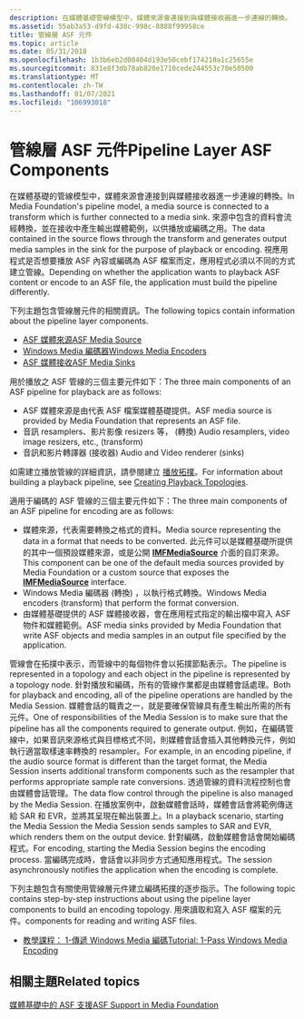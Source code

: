 ```yaml
---
description: 在媒體基礎管線模型中，媒體來源會連接到與媒體接收器進一步連線的轉換。
ms.assetid: 55ab3a53-d9fd-438c-998c-8888f99958ce
title: 管線層 ASF 元件
ms.topic: article
ms.date: 05/31/2018
ms.openlocfilehash: 1b3b6eb2d00404d193e50cebf174210a1c25655e
ms.sourcegitcommit: 831e8f3db78ab820e1710cede244553c70e50500
ms.translationtype: MT
ms.contentlocale: zh-TW
ms.lasthandoff: 01/07/2021
ms.locfileid: "106993018"
---
```

# <a name="pipeline-layer-asf-components"></a><span data-ttu-id="30c80-103">管線層 ASF 元件</span><span class="sxs-lookup"><span data-stu-id="30c80-103">Pipeline Layer ASF Components</span></span>

<span data-ttu-id="30c80-104">在媒體基礎的管線模型中，媒體來源會連接到與媒體接收器進一步連線的轉換。</span><span class="sxs-lookup"><span data-stu-id="30c80-104">In Media Foundation's pipeline model, a media source is connected to a transform which is further connected to a media sink.</span></span> <span data-ttu-id="30c80-105">來源中包含的資料會流經轉換，並在接收中產生輸出媒體範例，以供播放或編碼之用。</span><span class="sxs-lookup"><span data-stu-id="30c80-105">The data contained in the source flows through the transform and generates output media samples in the sink for the purpose of playback or encoding.</span></span> <span data-ttu-id="30c80-106">視應用程式是否想要播放 ASF 內容或編碼為 ASF 檔案而定，應用程式必須以不同的方式建立管線。</span><span class="sxs-lookup"><span data-stu-id="30c80-106">Depending on whether the application wants to playback ASF content or encode to an ASF file, the application must build the pipeline differently.</span></span>

<span data-ttu-id="30c80-107">下列主題包含管線層元件的相關資訊。</span><span class="sxs-lookup"><span data-stu-id="30c80-107">The following topics contain information about the pipeline layer components.</span></span>

-   [<span data-ttu-id="30c80-108">ASF 媒體來源</span><span class="sxs-lookup"><span data-stu-id="30c80-108">ASF Media Source</span></span>](asf-media-source.md)
-   [<span data-ttu-id="30c80-109">Windows Media 編碼器</span><span class="sxs-lookup"><span data-stu-id="30c80-109">Windows Media Encoders</span></span>](windows-media-encoders.md)
-   [<span data-ttu-id="30c80-110">ASF 媒體接收</span><span class="sxs-lookup"><span data-stu-id="30c80-110">ASF Media Sinks</span></span>](asf-media-sinks.md)

<span data-ttu-id="30c80-111">用於播放之 ASF 管線的三個主要元件如下：</span><span class="sxs-lookup"><span data-stu-id="30c80-111">The three main components of an ASF pipeline for playback are as follows:</span></span>

-   <span data-ttu-id="30c80-112">ASF 媒體來源是由代表 ASF 檔案媒體基礎提供。</span><span class="sxs-lookup"><span data-stu-id="30c80-112">ASF media source is provided by Media Foundation that represents an ASF file.</span></span>
-   <span data-ttu-id="30c80-113">音訊 resamplers、影片影像 resizers 等， (轉換) </span><span class="sxs-lookup"><span data-stu-id="30c80-113">Audio resamplers, video image resizers, etc., (transform)</span></span>
-   <span data-ttu-id="30c80-114">音訊和影片轉譯器 (接收器) </span><span class="sxs-lookup"><span data-stu-id="30c80-114">Audio and Video renderer (sinks)</span></span>

<span data-ttu-id="30c80-115">如需建立播放管線的詳細資訊，請參閱建立 [播放拓撲](creating-playback-topologies.md)。</span><span class="sxs-lookup"><span data-stu-id="30c80-115">For information about building a playback pipeline, see [Creating Playback Topologies](creating-playback-topologies.md).</span></span>

<span data-ttu-id="30c80-116">適用于編碼的 ASF 管線的三個主要元件如下：</span><span class="sxs-lookup"><span data-stu-id="30c80-116">The three main components of an ASF pipeline for encoding are as follows:</span></span>

-   <span data-ttu-id="30c80-117">媒體來源，代表需要轉換之格式的資料。</span><span class="sxs-lookup"><span data-stu-id="30c80-117">Media source representing the data in a format that needs to be converted.</span></span> <span data-ttu-id="30c80-118">此元件可以是媒體基礎所提供的其中一個預設媒體來源，或是公開 [**IMFMediaSource**](/windows/desktop/api/mfidl/nn-mfidl-imfmediasource) 介面的自訂來源。</span><span class="sxs-lookup"><span data-stu-id="30c80-118">This component can be one of the default media sources provided by Media Foundation or a custom source that exposes the [**IMFMediaSource**](/windows/desktop/api/mfidl/nn-mfidl-imfmediasource) interface.</span></span>
-   <span data-ttu-id="30c80-119">Windows Media 編碼器 (轉換) ，以執行格式轉換。</span><span class="sxs-lookup"><span data-stu-id="30c80-119">Windows Media encoders (transform) that perform the format conversion.</span></span>
-   <span data-ttu-id="30c80-120">由媒體基礎提供的 ASF 媒體接收器，會在應用程式指定的輸出檔中寫入 ASF 物件和媒體範例。</span><span class="sxs-lookup"><span data-stu-id="30c80-120">ASF media sinks provided by Media Foundation that write ASF objects and media samples in an output file specified by the application.</span></span>

<span data-ttu-id="30c80-121">管線會在拓撲中表示，而管線中的每個物件會以拓撲節點表示。</span><span class="sxs-lookup"><span data-stu-id="30c80-121">The pipeline is represented in a topology and each object in the pipeline is represented by a topology node.</span></span> <span data-ttu-id="30c80-122">針對播放和編碼，所有的管線作業都是由媒體會話處理。</span><span class="sxs-lookup"><span data-stu-id="30c80-122">Both for playback and encoding, all of the pipeline operations are handled by the Media Session.</span></span> <span data-ttu-id="30c80-123">媒體會話的職責之一，就是要確保管線具有產生輸出所需的所有元件。</span><span class="sxs-lookup"><span data-stu-id="30c80-123">One of responsibilities of the Media Session is to make sure that the pipeline has all the components required to generate output.</span></span> <span data-ttu-id="30c80-124">例如，在編碼管線中，如果音訊來源格式與目標格式不同，則媒體會話會插入其他轉換元件，例如執行適當取樣速率轉換的 resampler。</span><span class="sxs-lookup"><span data-stu-id="30c80-124">For example, in an encoding pipeline, if the audio source format is different than the target format, the Media Session inserts additional transform components such as the resampler that performs appropriate sample rate conversions.</span></span> <span data-ttu-id="30c80-125">透過管線的資料流程控制也會由媒體會話管理。</span><span class="sxs-lookup"><span data-stu-id="30c80-125">The data flow control through the pipeline is also managed by the Media Session.</span></span> <span data-ttu-id="30c80-126">在播放案例中，啟動媒體會話時，媒體會話會將範例傳送給 SAR 和 EVR，並將其呈現在輸出裝置上。</span><span class="sxs-lookup"><span data-stu-id="30c80-126">In a playback scenario, starting the Media Session the Media Session sends samples to SAR and EVR, which renders them on the output device.</span></span> <span data-ttu-id="30c80-127">針對編碼，啟動媒體會話會開始編碼程式。</span><span class="sxs-lookup"><span data-stu-id="30c80-127">For encoding, starting the Media Session begins the encoding process.</span></span> <span data-ttu-id="30c80-128">當編碼完成時，會話會以非同步方式通知應用程式。</span><span class="sxs-lookup"><span data-stu-id="30c80-128">The session asynchronously notifies the application when the encoding is complete.</span></span>

<span data-ttu-id="30c80-129">下列主題包含有關使用管線層元件建立編碼拓撲的逐步指示。</span><span class="sxs-lookup"><span data-stu-id="30c80-129">The following topic contains step-by-step instructions about using the pipeline layer components to build an encoding topology.</span></span> <span data-ttu-id="30c80-130">用來讀取和寫入 ASF 檔案的元件。</span><span class="sxs-lookup"><span data-stu-id="30c80-130">components for reading and writing ASF files.</span></span>

-   [<span data-ttu-id="30c80-131">教學課程： 1-傳遞 Windows Media 編碼</span><span class="sxs-lookup"><span data-stu-id="30c80-131">Tutorial: 1-Pass Windows Media Encoding</span></span>](tutorial--1-pass-windows-media-encoding.md)

## <a name="related-topics"></a><span data-ttu-id="30c80-132">相關主題</span><span class="sxs-lookup"><span data-stu-id="30c80-132">Related topics</span></span>

<dl> <dt>

[<span data-ttu-id="30c80-133">媒體基礎中的 ASF 支援</span><span class="sxs-lookup"><span data-stu-id="30c80-133">ASF Support in Media Foundation</span></span>](asf-support-in-media-foundation.md)
</dt> </dl>

 

 



